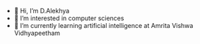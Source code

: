 - 👋 Hi, I’m D.Alekhya
- 👀 I’m interested in computer sciences
- 🌱 I’m currently learning artificial intelligence at Amrita Vishwa Vidhyapeetham
<!---
Alekhya7969/Alekhya7969 is a ✨ special ✨ repository because its `README.md` (this file) appears on your GitHub profile.
You can click the Preview link to take a look at your changes.
--->
